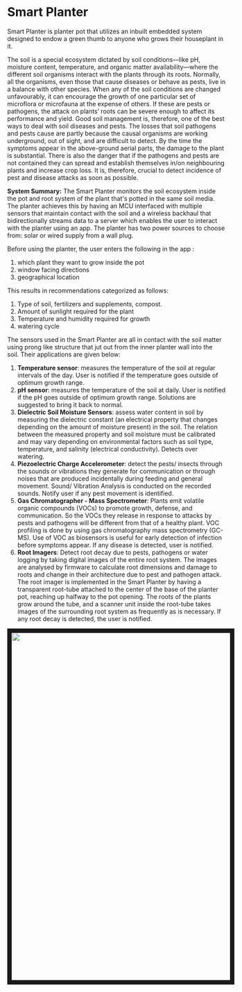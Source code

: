 # Smart Planter

Smart Planter is planter pot that utilizes an inbuilt embedded system designed to endow a green thumb to anyone who grows their houseplant in it.

The soil is a special ecosystem dictated by soil conditions—like pH, moisture content, temperature, and organic matter availability—where the different soil organisms interact with the plants through its roots. Normally, all the organisms, even those that cause diseases or behave as pests, live in a balance with other species.
When any of the soil conditions are changed unfavourably, it can encourage the growth of one particular set of microflora or microfauna at the expense of others. If these are pests or pathogens, the attack on plants’ roots can be severe enough to affect its performance and yield. Good soil management is, therefore, one of the best ways to deal with soil diseases and pests.
The losses that soil pathogens and pests cause are partly because the causal organisms are working underground, out of sight, and are difficult to detect. By the time the symptoms appear in the above-ground aerial parts, the damage to the plant is substantial. There is also the danger that if the pathogens and pests are not contained they can spread and establish themselves in/on neighbouring plants and increase crop loss.
It is, therefore, crucial to detect incidence of pest and disease attacks as soon as possible.

**System Summary:**
The Smart Planter monitors the soil ecosystem inside the pot and root system of the plant that's potted in the same soil media. The planter achieves this by having an MCU interfaced with multiple sensors that maintain contact with the soil and a wireless backhaul that bidirectionally streams data to a server which enables the user to interact with the planter using an app. The planter has two power sources to choose from: solar or wired supply from a wall plug.

Before using the planter, the user enters the following in the app :

1. which plant they want to grow inside the pot
2. window facing directions
3. geographical location

This results in recommendations categorized as follows:

1. Type of soil, fertilizers and supplements, compost.
2. Amount of sunlight required for the plant
3. Temperature and humidity required for growth
4. watering cycle

The sensors used in the Smart Planter are all in contact with the soil matter using prong like structure that jut out from the inner planter wall into the soil. Their applications are given below:

1. **Temperature sensor**: measures the temperature of the soil at regular intervals of the day. User is notified if the temperature goes outside of optimum growth range.
2. **pH sensor**: measures the temperature of the soil at daily. User is notified if the pH goes outside of optimum growth range. Solutions are suggested to bring it back to normal.
3. **Dielectric Soil Moisture Sensors**: assess water content in soil by measuring the dielectric constant (an electrical property that changes depending on the amount of moisture present) in the soil. The relation between the measured property and soil moisture must be calibrated and may vary depending on environmental factors such as soil type, temperature, and salinity (electrical conductivity). Detects over watering.
4. **Piezoelectric Charge Accelerometer**: detect the pests/ insects through the sounds or vibrations they generate for communication or through noises that are produced incidentally during feeding and general movement. Sound/ Vibration Analysis is conducted on the recorded sounds. Notify user if any pest movement is identified.
5. **Gas Chromatographer - Mass Spectrometer**: Plants emit volatile organic compounds (VOCs) to promote growth, defense, and communication. So the VOCs they release in response to attacks by pests and pathogens will be different from that of a healthy plant. VOC profiling is done by using gas chromatography mass spectrometry (GC-MS). Use of VOC as biosensors is useful for early detection of infection before symptoms appear. If any disease is detected, user is notified.
6. **Root Imagers**: Detect root decay due to pests, pathogens or water logging by taking digital images of the entire root system. The images are analysed by firmware to calculate root dimensions and damage to roots and change in their architecture due to pest and pathogen attack. The root imager is implemented in the Smart Planter by having a transparent root-tube attached to the center of the base of the planter pot, reaching up halfway to the pot opening. The roots of the plants grow around the tube, and a scanner unit inside the root-tube takes images of the surrounding root system as frequently as is necessary. If any root decay is detected, the user is notified.

<p align="center">
<img src="https://user-images.githubusercontent.com/18359133/142734425-56e518c1-e162-4fd2-827e-c92a7caaaccd.png" width="800" height="800" border="10"/>
</p>



